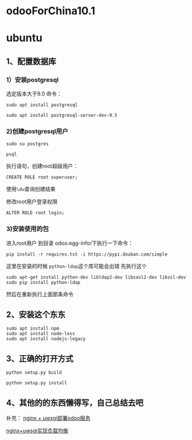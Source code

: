 # odooForChina10.1
# ubuntu

## 1、配置数据库

### 1）安装postgresql

选定版本大于9.0
命令：

```
sudo apt install postgresql

sudo apt install postgresql-server-dev-9.5
```

### 2)创建postgresql用户

`sudo su postgres`

`psql`

执行语句，创建root超级用户：

`CREATE ROLE root superuser;`

使用`\du`查询创建结果

修改root用户登录权限
  
`ALTER ROLE root login;`

### 3)安装使用的包

进入root用户
到目录 odoo.egg-info/下执行一下命令：

`pip install -r requires.txt -i https://pypi.douban.com/simple`

这里在安装的时候 `python-ldap`这个库可能会出错
先执行这个

```
sudo apt-get install python-dev libldap2-dev libsasl2-dev libssl-dev
sudo pip install python-ldap
```
然后在重新执行上面那条命令

## 2、安装这个东东

``` 
sudo apt install npm
sudo apt install node-less
sudo apt install nodejs-legacy
```

## 3、正确的打开方式

`python setup.py build`

`python setup.py install`

## 4、其他的的东西懒得写，自己总结去吧

补充：
[nginx + uwsgi部署odoo服务](https://suadminwen.github.io/nginx-+-uwsgi%E9%83%A8%E7%BD%B2odoo%E6%9C%8D%E5%8A%A1)

[nginx+uwsgi实现负载均衡](https://suadminwen.github.io/nginx+uwsgi%E5%AE%9E%E7%8E%B0%E8%B4%9F%E8%BD%BD%E5%9D%87%E8%A1%A1)
